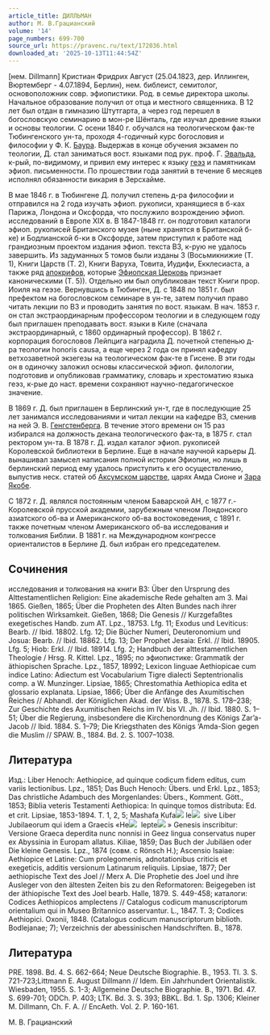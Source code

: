 ```yaml
---
article_title: ДИЛЛЬМАН
author: М. В.Грацианский
volume: '14'
page_numbers: 699-700
source_url: https://pravenc.ru/text/172036.html
downloaded_at: '2025-10-13T11:44:54Z'
---
```


[нем. Dillmann] Кристиан Фридрих Август (25.04.1823, дер. Иллинген, Вюртемберг - 4.07.1894, Берлин), нем. библеист, семитолог, основоположник совр. эфиопистики. Род. в семье директора школы. Начальное образование получил от отца и местного священника. В 12 лет был отдан в гимназию Штутгарта, а через год перешел в богословскую семинарию в мон-ре Шёнталь, где изучал древние языки и основы теологии. С осени 1840 г. обучался на теологическом фак-те Тюбингенского ун-та, проходя 4-годичный курс богословия и философии у Ф. К. [Баура](https://pravenc.ru/text/Баура.html). Выдержав в конце обучения экзамен по теологии, Д. стал заниматься вост. языками под рук. проф. Г. [Эвальда](https://pravenc.ru/text/Эвальда.html), к-рый, по-видимому, и привил ему интерес к языку [геэз](https://pravenc.ru/text/геэз.html) и памятникам эфиоп. письменности. По прошествии года занятий в течение 6 месяцев исполнял обязанности викария в Зерсхайме.

В мае 1846 г. в Тюбингене Д. получил степень д-ра философии и отправился на 2 года изучать эфиоп. рукописи, хранящиеся в б-ках Парижа, Лондона и Оксфорда, что послужило возрождению эфиоп. исследований в Европе XIX в. В 1847-1848 гг. он подготовил каталоги эфиоп. рукописей Британского музея (ныне хранятся в Британской б-ке) и Бодлианской б-ки в Оксфорде, затем приступил к работе над грандиозным проектом издания эфиоп. текста ВЗ, к-рую не удалось завершить. Из задуманных 5 томов были изданы 3 (Восьмикнижие (Т. 1), Книги Царств (Т. 2), Книги Варуха, Товита, Иудифи, Екклесиаста, а также ряд [апокрифов](https://pravenc.ru/text/апокрифов.html), которые [Эфиопская Церковь](<https://pravenc.ru/text/Эфиопская Церковь.html>) признает каноническими (Т. 5)). Отдельно им был опубликован текст Книги прор. Иоиля на геэзе. Вернувшись в Тюбинген, Д. с 1848 по 1851 г. был префектом на богословском семинаре в ун-те, затем получил право читать лекции по ВЗ и проводить занятия по вост. языкам. В нач. 1853 г. он стал экстраординарным профессором теологии и в следующем году был приглашен преподавать вост. языки в Киле (сначала экстраординарный, с 1860 ординарный профессор). В 1862 г. корпорация богословов Лейпцига наградила Д. почетной степенью д-ра теологии honoris causa, а еще через 2 года он принял кафедру ветхозаветной экзегезы на теологическом фак-те в Гисене. В эти годы он в одиночку заложил основы классической эфиоп. филологии, подготовив и опубликовав грамматику, словарь и хрестоматию языка геэз, к-рые до наст. времени сохраняют научно-педагогическое значение.

В 1869 г. Д. был приглашен в Берлинский ун-т, где в последующие 25 лет занимался исследованиями и читал лекции на кафедре ВЗ, сменив на ней Э. В. [Генгстенберга](https://pravenc.ru/text/Генгстенберга.html). В течение этого времени он 15 раз избирался на должность декана теологического фак-та, в 1875 г. стал ректором ун-та. В 1878 г. Д. издал каталог эфиоп. рукописей Королевской библиотеки в Берлине. Еще в начале научной карьеры Д. вынашивал замысел написания полной истории Эфиопии, но лишь в берлинский период ему удалось приступить к его осуществлению, выпустив неск. статей об [Аксумском царстве](<https://pravenc.ru/text/Аксумском царстве.html>), царях Амда Сионе и [Зара Якобе](<https://pravenc.ru/text/Зара Якобе.html>).

С 1872 г. Д. являлся постоянным членом Баварской АН, с 1877 г.- Королевской прусской академии, зарубежным членом Лондонского азиатского об-ва и Американского об-ва востоковедения, с 1891 г. также почетным членом Американского об-ва исследования и толкования Библии. В 1881 г. на Международном конгрессе ориенталистов в Берлине Д. был избран его председателем.

## Сочинения

исследования и толкования на книги ВЗ: Über den Ursprung des Alttestamentlichen
Religion: Eine akademische Rede gehalten am 3. Mai 1865. Gießen, 1865; Über die Propheten des
Alten Bundes nach ihrer politischen Wirksamkeit. Gießen, 1868; Die Genesis // Kurzgefaßtes
exegetisches Handb. zum AT. Lpz., 18753. Lfg. 11; Exodus und Leviticus: Bearb. // Ibid. 18802.
Lfg. 12; Die Bücher Numeri, Deuteronomium und Josua: Bearb. // Ibid. 18862. Lfg. 13; Der
Prophet Jesaia: Erkl. // Ibid. 18905. Lfg. 5; Hiob: Erkl. // Ibid. 18914. Lfg. 2; Handbuch der alttestamentlichen Theologie / Hrsg. R. Kittel. Lpz., 1895; по эфиопистике: Grammatik der äthiopischen Sprache. Lpz., 1857, 18992; Lexicon linguae Aethiopicae cum indice Latino: Adiectum est Vocabularium Tigre dialecti Septentrionalis comp. a W. Munzinger. Lipsiae, 1865; Chrestomathia Aethiopica edita et glossario explanata. Lipsiae, 1866; Über die Anfänge des Axumitischen Reiches // Abhandl. der Königlichen Akad. der Wiss. B., 1878. S. 178–238; Zur Geschichte des Axumitischen Reichs im IV. bis VI. Jh. // Ibid. 1880. S. 1–51; Über die Regierung, insbesondere die Kirchenordnung des Königs Zar’a-Jacob // Ibid. 1884. S. 1–79; Die Kriegsthaten des Königs ‘Amda-Sion gegen die Muslim // SPAW. B., 1884. Bd. 2. S. 1007–1038.

## Литература

Изд.: Liber Henoch: Aethiopice, ad quinque codicum fidem editus, cum variis lectionibus. Lpz., 1851; Das Buch Henoch: Übers. und Erkl. Lpz., 1853; Das christliche Adambuch des Morgenlandes: Übers., Komment. Gött., 1853; Biblia veteris Testamenti Aethiopica: In quinque tomos distributa: Ed. et crit. Lipsiae, 1853-1894. T. 1, 2, 5; Mashafa Kufa![](https://pravenc.ru/char/26150/x5cx5c/image.png) le![](https://pravenc.ru/char/26150/x5cx5c/image.png)  sive Liber Jubilaeorum qui idem a Graecis «He![](https://pravenc.ru/char/26150/x5cx5c/image.png)  lepte![](https://pravenc.ru/char/26150/x5cx5c/image.png) » Genesis inscribitur: Versione Graeca deperdita nunc nonnisi in Geez lingua conservatus nuper ex Abyssinia in Europam allatus. Kiliae, 1859; Das Buch der Jubiläen oder Die kleine Genesis. Lpz., 1874 (совм. с Rönsch H.); Ascensio Isaiae: Aethiopice et Latine: Cum prolegomenis, adnotationibus criticis et exegeticis, additis versionum Latinarum reliquiis. Lipsiae, 1877; Der aethiopische Text des Joel // Merx A. Die Prophetie des Joel und ihre Ausleger von den ältesten Zeiten bis zu den Reformatoren: Beigegeben ist der äthiopische Text des Joel bearb. Halle, 1879. S. 449-458; каталоги: Codices Aethiopicos amplectens // Catalogus codicum manuscriptorum orientalium qui in Museo Britannico asservantur. L., 1847. T. 3; Codices Aethiopici. Oxonii, 1848. (Catalogus codicum manuscriptorum biblioth. Bodlejanae; 7); Verzeichnis der abessinischen Handschriften. B., 1878.

## Литература

PRE. 1898. Bd. 4. S. 662-664; Neue Deutsche Biographie. B., 1953. Tl. 3. S. 721-723;Littmann E. August Dillmann // Idem. Ein Jahrhundert Orientalistik. Wiesbaden, 1955. S. 1-3; Allgemeine Deutsche Biographie. B., 1971. Bd. 47. S. 699-701; ODCh. P. 403; LTK. Bd. 3. S. 393; BBKL. Bd. 1. Sp. 1306; Kleiner M. Dillmann, Ch. F. A. // EncAeth. Vol. 2. P. 160-161.

М. В.  Грацианский
